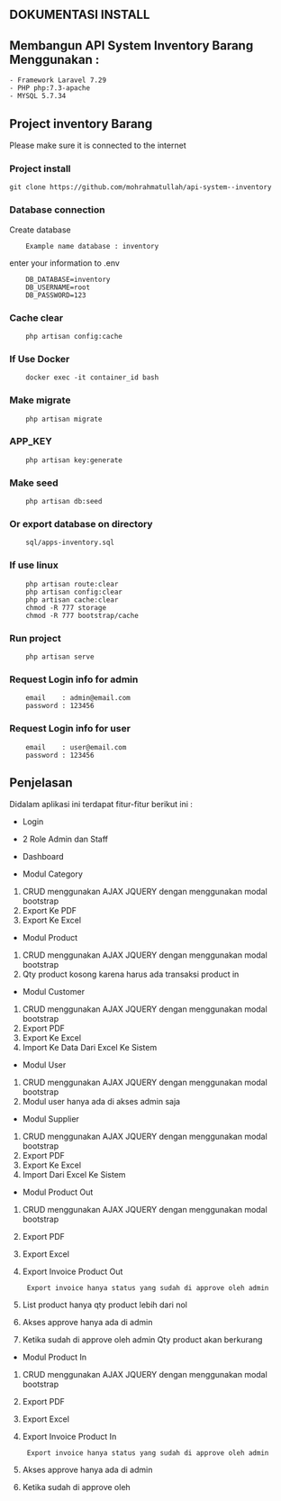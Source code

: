 ## DOKUMENTASI INSTALL

## Membangun API System Inventory Barang Menggunakan : 
	- Framework Laravel 7.29
	- PHP php:7.3-apache
	- MYSQL 5.7.34

## Project inventory Barang
Please make sure it is connected to the internet

### Project install

	git clone https://github.com/mohrahmatullah/api-system--inventory

### Database connection
Create database
		
		Example name database : inventory

enter your information to .env 

		
		DB_DATABASE=inventory
		DB_USERNAME=root
		DB_PASSWORD=123
		

### Cache clear
		
		php artisan config:cache
		
### If Use Docker
		
		docker exec -it container_id bash

### Make migrate
		
		php artisan migrate
		
### APP_KEY

		php artisan key:generate

### Make seed
		
		php artisan db:seed
		

### Or export database on directory
		
		sql/apps-inventory.sql
		

### If use linux

		php artisan route:clear
		php artisan config:clear
		php artisan cache:clear
		chmod -R 777 storage
		chmod -R 777 bootstrap/cache

### Run project
		
		php artisan serve
		  
### Request Login info for admin
		
		email    : admin@email.com
		password : 123456
		
### Request Login info for user
		
		email    : user@email.com
		password : 123456
		

## Penjelasan
Didalam aplikasi ini terdapat fitur-fitur berikut ini :

- Login
- 2 Role Admin dan Staff

- Dashboard
- Modul Category
1. CRUD menggunakan AJAX JQUERY dengan menggunakan modal bootstrap
2. Export Ke PDF 
3. Export Ke Excel

- Modul Product
1. CRUD menggunakan AJAX JQUERY dengan menggunakan modal bootstrap
2. Qty product kosong karena harus ada transaksi product in

- Modul Customer
1. CRUD menggunakan AJAX JQUERY dengan menggunakan modal bootstrap
2. Export PDF 
3. Export Ke Excel
4. Import Ke Data Dari Excel Ke Sistem

- Modul User
1. CRUD menggunakan AJAX JQUERY dengan menggunakan modal bootstrap
2. Modul user hanya ada di akses admin saja

- Modul Supplier
1. CRUD menggunakan AJAX JQUERY dengan menggunakan modal bootstrap
2. Export PDF 
3. Export Ke Excel
4. Import Dari Excel Ke Sistem

- Modul Product Out
1. CRUD menggunakan AJAX JQUERY dengan menggunakan modal bootstrap
2. Export PDF 
3. Export Excel
4. Export Invoice Product Out
		
		Export invoice hanya status yang sudah di approve oleh admin

5. List product hanya qty product lebih dari nol
6. Akses approve hanya ada di admin
7. Ketika sudah di approve oleh admin Qty product akan berkurang

- Modul Product In
1. CRUD menggunakan AJAX JQUERY dengan menggunakan modal bootstrap
2. Export PDF 
3. Export Excel
4. Export Invoice Product In 

		Export invoice hanya status yang sudah di approve oleh admin
		
5. Akses approve hanya ada di admin
6. Ketika sudah di approve oleh